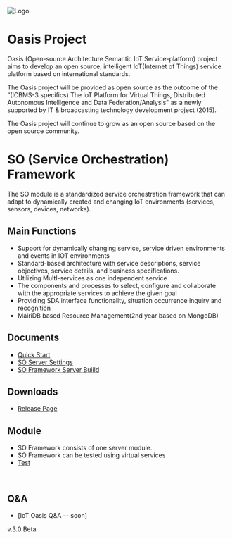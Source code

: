 ![Logo](https://github.com/iotoasis/SO/blob/master/logo_oasis_m.png)

# Oasis Project

Oasis (Open-source Architecture Semantic IoT Service-platform) project aims to develop an open source, intelligent IoT(Internet of Things) service platform based on international standards.

The Oasis project will be provided as open source as the outcome of the “(ICBMS-3 specifics) The IoT Platform for Virtual Things, Distributed Autonomous Intelligence and Data Federation/Analysis"  as a newly supported by IT & broadcasting technology development project (2015).

The Oasis project will continue to grow as an open source based on the open source community.

# SO (Service Orchestration) Framework

The SO module is a standardized service orchestration framework that can adapt to dynamically created and changing IoT environments (services, sensors, devices, networks). 

## Main Functions

- Support for dynamically changing service, service driven environments and events in IOT environments
- Standard-based architecture with service descriptions, service objectives, service details, and business specifications.
- Utilizing MultI-services as one independent service
- The components and processes to select, configure and collaborate with the appropriate services to achieve the given goal
- Providing SDA interface functionality, situation occurrence inquiry and recognition
- MairiDB based Resource Management(2nd year based on MongoDB)

## Documents
 - [Quick Start](https://github.com/iotoasis/SO/blob/master/so-doc/quick-start.md)
 - [SO Server Settings](https://github.com/iotoasis/SO/blob/master/so-doc/configuration.md)
 - [SO Framework Server Buiild](https://github.com/iotoasis/SO/blob/master/so-doc/build_eclipse.md)

## Downloads
 - [Release Page](https://github.com/iotoasis/SO/releases)
 
## Module
- SO Framework consists of one server module. 
- SO Framework can be tested using virtual services
- [Test](https://github.com/iotoasis/SO/blob/master/so-doc/so-test.md)
<br>

## Q&A
 - [IoT Oasis Q&A -- soon]

 

v.3.0 Beta
